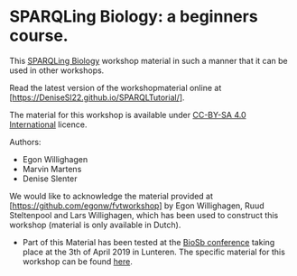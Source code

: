 # SPARQLing Biology: a beginners course.

This [SPARQLing Biology](index.md) workshop material in such a manner that it can be used in other workshops.

Read the latest version of the workshopmaterial online at [https://DeniseSl22.github.io/SPARQLTutorial/].

The material for this workshop is available under [CC-BY-SA 4.0 International](https://creativecommons.org/licenses/by-sa/4.0/legalcode) licence.

Authors:

* Egon Willighagen
* Marvin Martens
* Denise Slenter


We would like to acknowledge the material provided at [https://github.com/egonw/fvtworkshop] by Egon Willighagen, Ruud Steltenpool and Lars Willighagen, which has been used to construct this workshop
(material is only available in Dutch).

* Part of this Material has been tested at the [BioSb conference](https://www.bigcat.unimaas.nl/sparqling-biology-breakout-session-at-biosb-2019/) taking place at the 3th of April 2019 in Lunteren. The specific material for this workshop can be found [here](https://bigcat-um.github.io/SPARQLTutorialBioSB2019/).
